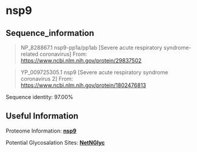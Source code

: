 # nsp9
## Sequence_information

>NP_828867.1 nsp9-pp1a/pp1ab [Severe acute respiratory syndrome-related coronavirus]
From: https://www.ncbi.nlm.nih.gov/protein/29837502

>YP_009725305.1 nsp9 [Severe acute respiratory syndrome coronavirus 2]
From: https://www.ncbi.nlm.nih.gov/protein/1802476813

Sequence identity: 97.00%

## Useful Information
Proteome Information: [**nsp9**](https://github.com/thorn-lab/coronavirus_structural_task_force/blob/master/pdb/nsp9/proteome_information.txt)

Potential Glycosalation Sites: [**NetNGlyc**](https://github.com/thorn-lab/coronavirus_structural_task_force/blob/master/pdb/nsp9/NetNGlyc_nsp9) 
